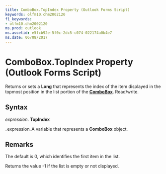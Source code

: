 ```yaml
---
title: ComboBox.TopIndex Property (Outlook Forms Script)
keywords: olfm10.chm2002120
f1_keywords:
- olfm10.chm2002120
ms.prod: outlook
ms.assetid: e5fcb92e-5f0c-2dc5-c074-022174a0b4e7
ms.date: 06/08/2017
---
```



# ComboBox.TopIndex Property (Outlook Forms Script)

Returns or sets a **Long** that represents the index of the item displayed in the topmost position in the list portion of the **[ComboBox](combobox-object-outlook-forms-script.md)**. Read/write.


## Syntax

 _expression_. **TopIndex**

 _expression_A variable that represents a **ComboBox** object.


## Remarks

The default is 0, which identifies the first item in the list.

Returns the value -1 if the list is empty or not displayed.


